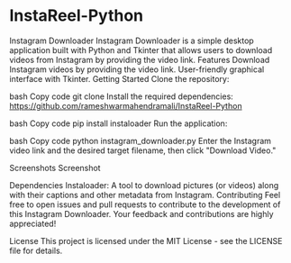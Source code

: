 # InstaReel-Python
Instagram Downloader Instagram Downloader is a simple desktop application built with Python and Tkinter that allows users to download videos from Instagram by providing the video link.  Features Download Instagram videos by providing the video link. User-friendly graphical interface with Tkinter.
Getting Started
Clone the repository:

bash
Copy code
git clone 
Install the required dependencies:
https://github.com/rameshwarmahendramali/InstaReel-Python

bash
Copy code
pip install instaloader
Run the application:

bash
Copy code
python instagram_downloader.py
Enter the Instagram video link and the desired target filename, then click "Download Video."

Screenshots
Screenshot

Dependencies
Instaloader: A tool to download pictures (or videos) along with their captions and other metadata from Instagram.
Contributing
Feel free to open issues and pull requests to contribute to the development of this Instagram Downloader. Your feedback and contributions are highly appreciated!

License
This project is licensed under the MIT License - see the LICENSE file for details.

